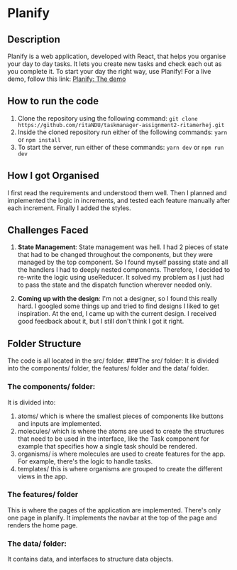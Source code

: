 # Planify

## Description

Planify is a web application, developed with React, that helps you organise your day to day tasks.
It lets you create new tasks and check each out as you complete it.
To start your day the right way, use Planify!
For a live demo, follow this link: [Planify: The demo](https://ritandu.github.io/taskmanager-assignment2-ritamerhej/)

## How to run the code

1. Clone the repository using the following command:
   `git clone https://github.com/ritaNDU/taskmanager-assignment2-ritamerhej.git`
2. Inside the cloned repository run either of the following commands:
   `yarn` or `npm install`
3. To start the server, run either of these commands:
   `yarn dev` or `npm run dev`

## How I got Organised

I first read the requirements and understood them well.
Then I planned and implemented the logic in increments, and tested each feature manually after each increment.
Finally I added the styles.

## Challenges Faced

1. **State Management**:
   State management was hell. I had 2 pieces of state that had to be changed throughout the components, but they were managed by the top component. So I found myself passing state and all the handlers I had to deeply nested components.
   Therefore, I decided to re-write the logic using useReducer. It solved my problem as I just had to pass the state and the dispatch function wherever needed only.

2. **Coming up with the design**:
   I'm not a designer, so I found this really hard.
   I googled some things up and tried to find designs I liked to get inspiration.
   At the end, I came up with the current design. I received good feedback about it, but I still don't think I got it right.

## Folder Structure

The code is all located in the src/ folder.
###The src/ folder:
It is divided into the components/ folder, the features/ folder and the data/ folder.

### The components/ folder:

It is divided into:

1. atoms/ which is where the smallest pieces of components like buttons and inputs are implemented.
2. molecules/ which is where the atoms are used to create the structures that need to be used in the interface, like the Task component for example that specifies how a single task should be rendered.
3. organisms/ is where molecules are used to create features for the app. For example, there's the logic to handle tasks.
4. templates/ this is where organisms are grouped to create the different views in the app.

### The features/ folder

This is where the pages of the application are implemented. There's only one page in planify. It implements the navbar at the top of the page and renders the home page.

### The data/ folder:

It contains data, and interfaces to structure data objects.
